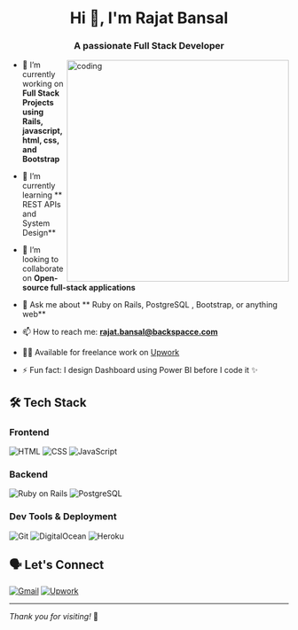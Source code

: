 <h1 align="center">Hi 👋, I'm Rajat Bansal</h1>
<h3 align="center">A passionate Full Stack Developer </h3>

<img align="right" alt="coding" width="400" src="https://cdn.dribbble.com/users/1162077/screenshots/3848914/programmer.gif">

- 🔭 I’m currently working on **Full Stack Projects using Rails, javascript, html, css, and Bootstrap**
  
- 🌱 I’m currently learning ** REST APIs and System Design**
  
- 👯 I’m looking to collaborate on **Open-source full-stack applications**
  
<!--- 👨‍💻 My portfolio: [akshitasandal.dev](https://your-portfolio-link.com) *(replace with real link)*
  -->
- 💬 Ask me about ** Ruby on Rails, PostgreSQL , Bootstrap, or anything web**
  
- 📫 How to reach me: **rajat.bansal@backspacce.com**
  
- 🧑‍💼 Available for freelance work on [Upwork](https://www.upwork.com/freelancers/~019335d04c1b303788)
  
- ⚡ Fun fact: I design Dashboard using Power BI before I code it ✨

## 🛠️ Tech Stack

### Frontend
![HTML](https://img.shields.io/badge/-HTML5-E34F26?style=flat-square&logo=html5&logoColor=white)
![CSS](https://img.shields.io/badge/-CSS3-1572B6?style=flat-square&logo=css3)
![JavaScript](https://img.shields.io/badge/-JavaScript-F7DF1E?style=flat-square&logo=javascript&logoColor=black)

### Backend
![Ruby on Rails](https://img.shields.io/badge/-Rails-CC0000?style=flat-square&logo=ruby-on-rails)
![PostgreSQL](https://img.shields.io/badge/-PostgreSQL-336791?style=flat-square&logo=postgresql)

### Dev Tools & Deployment
![Git](https://img.shields.io/badge/-Git-F05032?style=flat-square&logo=git)
![DigitalOcean](https://img.shields.io/badge/-DigitalOcean-0080FF?style=flat-square&logo=digitalocean)
![Heroku](https://img.shields.io/badge/-Heroku-430098?style=flat-square&logo=heroku&logoColor=white)




## 🗣 Let's Connect

[![Gmail](https://img.shields.io/badge/-Gmail-D14836?style=flat-square&logo=gmail&logoColor=white)](mailto:rajat.bansal@backspacce.com)
[![Upwork](https://img.shields.io/badge/-Upwork-6fda44?style=flat-square&logo=upwork&logoColor=white)](https://www.upwork.com/freelancers/~019335d04c1b303788)

---

_Thank you for visiting!_ 🙏
